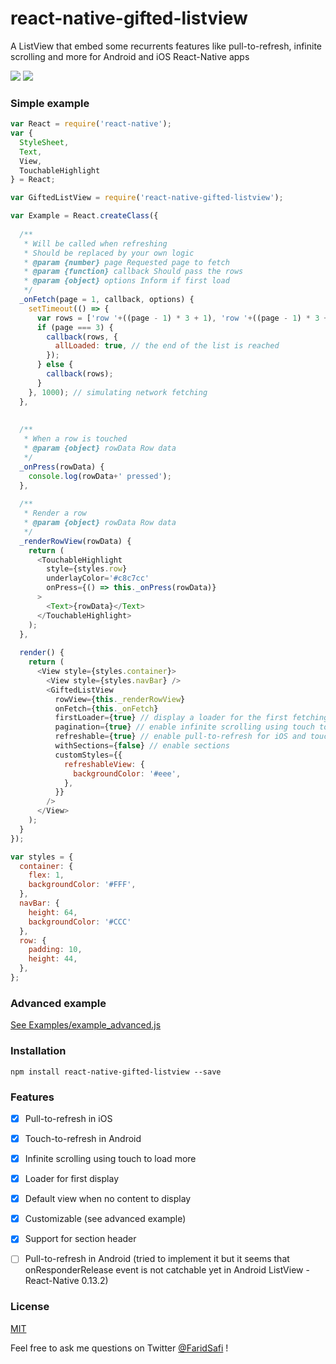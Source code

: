 # react-native-gifted-listview

A ListView that embed some recurrents features like pull-to-refresh, infinite scrolling and more for Android and iOS React-Native apps


![](https://raw.githubusercontent.com/FaridSafi/react-native-gifted-listview/master/Captures/ios_refresh_page_demo.gif)
![](https://raw.githubusercontent.com/FaridSafi/react-native-gifted-listview/master/Captures/android_refresh_page_demo.gif)


### Simple example


```js
var React = require('react-native');
var {
  StyleSheet,
  Text,
  View,
  TouchableHighlight
} = React;

var GiftedListView = require('react-native-gifted-listview');

var Example = React.createClass({
  
  /**
   * Will be called when refreshing
   * Should be replaced by your own logic
   * @param {number} page Requested page to fetch
   * @param {function} callback Should pass the rows
   * @param {object} options Inform if first load
   */
  _onFetch(page = 1, callback, options) {
    setTimeout(() => {
      var rows = ['row '+((page - 1) * 3 + 1), 'row '+((page - 1) * 3 + 2), 'row '+((page - 1) * 3 + 3)];
      if (page === 3) {
        callback(rows, {
          allLoaded: true, // the end of the list is reached
        });        
      } else {
        callback(rows);
      }
    }, 1000); // simulating network fetching
  },
  
  
  /**
   * When a row is touched
   * @param {object} rowData Row data
   */
  _onPress(rowData) {
    console.log(rowData+' pressed');
  },
  
  /**
   * Render a row
   * @param {object} rowData Row data
   */
  _renderRowView(rowData) {
    return (
      <TouchableHighlight 
        style={styles.row} 
        underlayColor='#c8c7cc'
        onPress={() => this._onPress(rowData)}
      >  
        <Text>{rowData}</Text>
      </TouchableHighlight>
    );
  },
  
  render() {
    return (
      <View style={styles.container}>
        <View style={styles.navBar} />
        <GiftedListView
          rowView={this._renderRowView}
          onFetch={this._onFetch}
          firstLoader={true} // display a loader for the first fetching
          pagination={true} // enable infinite scrolling using touch to load more
          refreshable={true} // enable pull-to-refresh for iOS and touch-to-refresh for Android
          withSections={false} // enable sections
          customStyles={{
            refreshableView: {
              backgroundColor: '#eee',
            },
          }}
        />
      </View>
    );
  }
});

var styles = {
  container: {
    flex: 1,
    backgroundColor: '#FFF',
  },
  navBar: {
    height: 64,
    backgroundColor: '#CCC'
  },
  row: {
    padding: 10,
    height: 44,
  },
};
```


### Advanced example

[See Examples/example_advanced.js](Examples/example_advanced.js)


### Installation

```npm install react-native-gifted-listview --save```


### Features
- [x] Pull-to-refresh in iOS
- [x] Touch-to-refresh in Android
- [x] Infinite scrolling using touch to load more
- [x] Loader for first display
- [x] Default view when no content to display
- [x] Customizable (see advanced example)
- [x] Support for section header
- [ ] Pull-to-refresh in Android (tried to implement it but it seems that onResponderRelease event is not catchable yet in Android ListView - React-Native 0.13.2)



### License

[MIT](LICENSE.md)


Feel free to ask me questions on Twitter [@FaridSafi](https://www.twitter.com/FaridSafi) !

